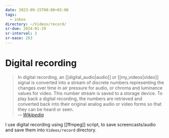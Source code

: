 ```yaml
---
date: 2023-09-15T00:00+03:00
tags:
  - inbox
directory: ~/Videos/record/
sr-due: 2024-01-29
sr-interval: 3
sr-ease: 263
---
```


# Digital recording

> In digital recording, an [[digital_audio|audio]] or [[my_videos|video]]
> signal is converted into a stream of discrete numbers representing the changes
> over time in air pressure for audio, or chroma and luminance values for video.
> This number stream is saved to a storage device. To play back a digital
> recording, the numbers are retrieved and converted back into their original
> analog audio or video forms so that they can be heard or seen.\
> — <cite>[Wikipedia](https://en.wikipedia.org/wiki/Digital_recording)</cite>

I use digital recording using [[ffmpeg]] script, to save screencasts/audio and
save them into `Videos/record` directory.
